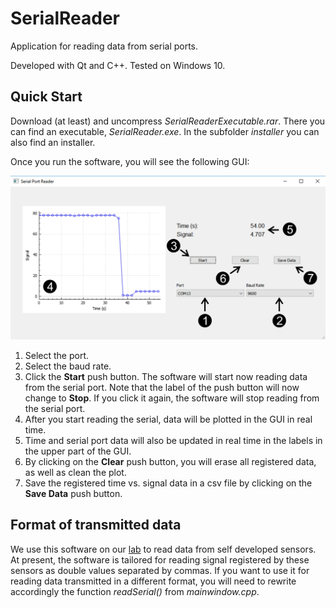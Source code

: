 # SerialReader

Application for reading data from serial ports.

Developed with Qt and C++. Tested on Windows 10.

## Quick Start

Download (at least) and uncompress *SerialReaderExecutable.rar*. There you can find an executable, *SerialReader.exe*. In the subfolder *installer* you can also find an installer.

Once you run the software, you will see the following GUI:

![](./QuickStartFigure.jpg)

1. Select the port.
2. Select the baud rate.
3. Click the **Start** push button. The software will start now reading data from the serial port. Note that the label of the push button will now change to **Stop**. If you click it again, the software will stop reading from the serial port.
4. After you start reading the serial, data will be plotted in the GUI in real time.
5. Time and serial port data will also be updated in real time in the labels in the upper part of the GUI.
6. By clicking on the **Clear** push button, you will erase all registered data, as well as clean the plot.
7. Save the registered time vs. signal data  in a csv file by clicking on the **Save Data** push button.

## Format of transmitted data

We use this software on our [lab](https://www.jsotres.com) to read data from self developed sensors. At present, the software is tailored for reading signal registered by these sensors as double values separated by commas. If you want to use it for reading data transmitted in a different format, you will need to rewrite accordingly the function *readSerial()* from *mainwindow.cpp*.
